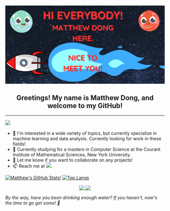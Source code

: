 <p align="center">
  <img src="https://github.com/Matt-J-Dong/Matt-J-Dong/blob/main/Matt-J-Dong.gif" alt="Hi Everybody!">
</p>

<h2 align="center">Greetings! My name is Matthew Dong, and welcome to my GitHub!</h2>

<hr>
<a href="https://linkedin.com/in/Matt-J-Dong" target="_blank"><img src="https://img.shields.io/badge/LinkedIn-Matt--J--Dong-blue"></a>


- 👀 I'm interested in a wide variety of topics, but currently specialize in machine learning and data analysis. Currently looking for work in these fields!
- 🌱 Currently studying for a masters in Computer Science at the Courant Institute of Mathematical Sciences, New York University.
- 💞️ Let me know if you want to collaborate on any projects!
- 📫 Reach me at <a href="mailto:matthew.dong@nyu.edu" target="_blank"><img src="https://img.shields.io/badge/Email-matthew.dong@nyu.edu-yellow"></a>.

[![Matthew's GitHub Stats!](https://github-readme-stats.vercel.app/api?username=Matt-J-Dong&rank_icon=github&include_all_commits=true&show=prs_merged)](https://github.com/Matt-J-Dong?tab=repositories)
[![Top Langs](https://github-readme-stats.vercel.app/api/top-langs/?username=Matt-J-Dong&layout=donut&card_width=330)](https://github.com/Matt-J-Dong?tab=repositories)

<p align="center">
  <a href="https://github.com/Matt-J-Dong/VentureAI">
    <img align="center" src="https://github-readme-stats.vercel.app/api/pin/?username=Matt-J-Dong&repo=VentureAI"/>
  </a>
  <a href="https://github.com/Matt-J-Dong/MulticoreChess">
    <img align="center" src="https://github-readme-stats.vercel.app/api/pin/?username=Matt-J-Dong&repo=MulticoreChess"/>
  </a>
</p>

*By the way, have you been drinking enough water? If you haven't, now's the time to go get some! 🚰*

<!---
Bonus comment! Brownie points to you if you're reading this ;)
References for README shenanigans: 
Badges: https://img.shields.io/badges/static-badge
README Stats: https://github.com/anuraghazra/github-readme-stats
--->
